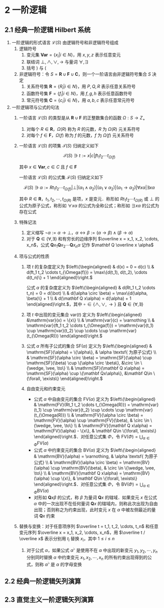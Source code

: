 # 2 一阶逻辑

## 2.1 经典一阶逻辑 Hilbert 系统
1. 一阶逻辑的形式语言 $\mathcal L(S)$ 由逻辑符号和非逻辑符号组成
    1. 逻辑符号
        1. 变元集 $\mathbf{Var} = \{x_i |i\in N\}$，用 $x, y, z$ 表示任意变元
        2. 联结词 $\bot, \wedge, \vee, \to$ 与量词 $\forall, \exists$
        3. 括号 $)$ 与 $($
    2. 非逻辑符号：令 $S = \mathbf R \cup \mathbf F\cup \mathbf C$，则一个一阶语言由非逻辑符号集合 $S$ 决定
        1. 关系符号集 $\mathbf R = \{R_i|i\in N\}$，用 $P, Q, R$ 表示任意关系符号
        2. 函数符号集 $\mathbf F = \{f_i|i\in N\}$，用 $f, g, h$ 表示任意函数符号
        3. 常元符号集 $\mathbf C = \{c_i|i\in N\}$，用 $a, b, c$ 表示任意常元符号
2. 一阶逻辑项与公式的句法
    1. 一阶语言 $\mathscr L(S)$ 的类型是从 $\mathbf R \cup \mathbf F$ 的正整数集合的函数 $\Omega: S \to Z_+$
        1. 对每个 $R \in \mathbf R$，$\Omega(R)$ 称为 $R$ 的元数，$R$ 为 $\Omega(R)$ 元关系符号
        2. 对每个 $f \in \mathbf F$，$\Omega(f)$ 称为 $f$ 的元数，$f$ 为 $\Omega(f)$ 元关系符号
    2. 一阶语言 $\mathscr L(S)$ 的项集 $\mathcal T(S)$ 归纳定义如下

        $$
        \mathcal T(S) \ni t:= x | c | ft_1t_2\cdots t_{\Omega(f)}
        $$

        其中 $x\in \mathbf{Var}, c\in C$ 且 $f\in \mathbf F$

        一阶语言 $\mathscr L(S)$ 的公式集 $\mathcal F(S)$ 归纳定义如下

        $$
        \mathcal F(S) \ni \alpha := Rt_1t_2\cdots t_{\Omega(f)} | \bot | (\alpha_1 \wedge \alpha_2) | (\alpha_1 \vee \alpha_2) | (\alpha_1 \to \alpha_2) | \forall x\alpha | \exists x\alpha
        $$

        其中 $R\in \mathbf R$，$t_1, t_2, \cdots, t_{\Omega(R)}$ 是项，$x$ 是变元．称形如 $Rt_1 t_2 \cdots t_{\Omega(R)}$ 或 $\bot$ 的公式为原子公式，称形如 $\forall x\alpha$ 的公式为全称公式；称形如 $\exists x\alpha$ 的公式为存在公式

    3. 特殊记法
        1. 定义缩写 $\neg \alpha := \alpha \to \bot$，$\alpha \leftrightarrow \beta := (\alpha \to \beta) \wedge (\beta \to \alpha)$
        2. 对于 $\mathbf Q\in \{\forall, \exists\}$ 和有穷长的边缘序列 $\overline x = x_1, x_2, \cdots, x_n$，公式 $\mathbf Qx_1 \mathbf Qx_2 \cdots \mathbf Qx_n \alpha$ 记作 $\mathbf Q \overline x \alpha$
    4. 项与公式的性质
        1. 项 $t$ 的复杂度定义为 $\left\{\begin{aligned} & d(x) = 0 = d(c) \\ & d(ft_1 t_2 \cdots t_{\Omega(f)}) = \max\{d(t_1), d(t_2), \cdots d(t_n)\} + 1 \end{aligned}\right.$

            公式 $\alpha$ 的复杂度定义为 $\left\{\begin{aligned} & d(Rt_1 t_2 \cdots t_n) = 0 = d(\bot) \\ & d(\alpha \circ \beta) = \max\{d(\alpha, \beta)\} + 1 \\ & d(\mathbf Q x\alpha) = d(\alpha) + 1 \end{aligned}\right.$，其中 $\circ \in \{\wedge, \vee, \to\}$ 且 $\mathbf Q\in \{\forall, \exists\}$

        2. 项 $t$ 中出现的变元集合 $\mathrm{var}(t)$ 定义为 $\left\{\begin{aligned} &\mathrm{var}(x) = \{x\} \\ & \mathrm{var}(c) = \varnothing \\ & \mathrm{var}(ft_1 t_2 \cdots t_{\Omega(f)}) = \mathrm{var}(t_1) \cup \mathrm{var}(t_2) \cup \cdots \cup \mathrm{var}(t_{\Omega(R)}) \end{aligned}\right.$
        3. 公式 $\alpha$ 所有子公式的集合 $\mathrm{SF}(\alpha)$ 定义为 $\left\{\begin{aligned} & \mathrm{SF}(\alpha) = \{\alpha\}, & \alpha \textsf{ 为原子公式} \\ & \mathrm{SF}(\alpha \circ \beta) = \mathrm{SF}(\alpha) \cup \mathrm{SF}(\beta) \cup \{\alpha \circ \beta\}, &\circ \in \{\wedge, \vee, \to\} \\ & \mathrm{SF}(\mathbf Q x\alpha) = \mathrm{SF}(\alpha) \cup \{\mathbf Qx\alpha\}, &\mathbf Q\in \{\forall, \exists\} \end{aligned}\right.$
        4. 自由变元和约束变元
            - 公式 $\alpha$ 中自由变元的集合 $\mathrm{FV}(\alpha)$ 定义为 $\left\{\begin{aligned} & \mathrm{FV}(Rt_1 t_2 \cdots t_{\Omega(R)}) = \mathrm{var}(t_1) \cup \mathrm{var}(t_2) \cup \cdots \cup \mathrm{var}(t_{\Omega(R)}) \\ & \mathrm{FV}(\alpha \circ \beta) = \mathrm{FV}(\alpha) \cup \mathrm{FV}(\beta), & \circ \in \{\wedge, \vee, \to\} \\ & \mathrm{FV}(\mathbf Q x\alpha) = \mathrm{FV}(\alpha) - \{x\}, & \mathbf Q\in \{\forall, \exists\} \end{aligned}\right.$．对任意公式集 $\Phi$，令 $\mathrm{FV}(\Phi) = \bigcup_{\alpha \in \Phi} \mathrm{FV}(\alpha)$
            - 公式 $\alpha$ 中约束变元的集合 $\mathrm{BV}(\alpha)$ 定义为 $\left\{\begin{aligned} & \mathrm{BV}(\alpha) = \varnothing, & \alpha \textsf{ 为原子公式} \\ & \mathrm{BV}(\alpha \circ \beta) = \mathrm{BV}(\alpha) \cup \mathrm{BV}(\beta), & \circ \in \{\wedge, \vee, \to\} \\ & \mathrm{BV}(\mathbf Q x\alpha) = \mathrm{BV}(\alpha) \cup \{x\}, & \mathbf Q\in \{\forall, \exists\} \end{aligned}\right.$．对任意公式集 $\Phi$，令 $\mathrm{BV}(\Phi) = \bigcup_{\alpha \in \Phi} \mathrm{BV}(\alpha)$
            - 对形如 $\mathbf Q x\beta$ 的公式，称 $\beta$ 为量词 $\mathbf Qx$ 的辖域．如果变元 $x$ 在公式 $\alpha$ 中的一次出现不在任何量词 $\mathbf Qx$ 的辖域内，则称此次出现为自由出现；否则称之为约束出现，此时变元 $x$ 在 $\alpha$ 中被左侧最近的量词 $\mathbf Qx$ 约束

    5. 替换与变换：对于任意项序列 $\overline t = t_1, t_2, \cdots, t_n$ 和任意变元序列 $\overline x = x_1, x_2, \cdots, x_n$，用 $\overline t / \overline x$ 表示分别用 $t_i$ 替换 $x_i$，其中 $1 \leqslant i \leqslant n$
        1. 对于公式 $\alpha$，如果公式 $\alpha^\flat$ 是使用不在 $\alpha$ 中出现的新变元 $y_1, y_2, \cdots, y_n$ 分别同时替换 $\alpha$ 中约束变元 $x_1, x_2, \cdots, x_n$ 的所有约束出现得到的公式，则称 $\alpha^\flat$ 是 $\alpha$ 的字母变换

## 2.2 经典一阶逻辑矢列演算

## 2.3 直觉主义一阶逻辑矢列演算
